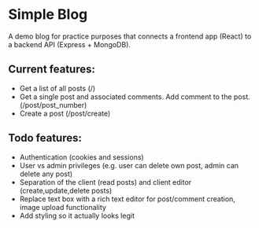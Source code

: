 # Simple Blog
A demo blog for practice purposes that connects a frontend app (React) to a backend API (Express + MongoDB).
## Current features:
- Get a list of all posts (/)
- Get a single post and associated comments. Add comment to the post. (/post/post_number)
- Create a post (/post/create)
## Todo features:
- Authentication (cookies and sessions)
- User vs admin privileges (e.g. user can delete own post, admin can delete any post) 
- Separation of the client (read posts) and client editor (create,update,delete posts)
- Replace text box with a rich text editor for post/comment creation, image upload functionality
- Add styling so it actually looks legit